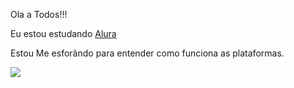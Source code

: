 Ola a Todos!!!

Eu estou estudando [Alura](http//www.alura.com.br)

Estou Me esforãndo para entender como funciona as plataformas.


![](https://gifdb.com/images/high/sailor-moon-uwu-sign-av1yrramo9h0t7ha.webp)
